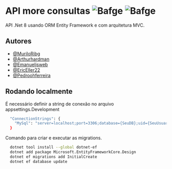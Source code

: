 # API more consultas ![Bafge](https://img.shields.io/badge/Version-1.0.0-green) ![Bafge](https://img.shields.io/badge/.Net-8.0.100-blue)

API .Net 8 usando ORM Entity Framework e com arquitetura MVC.


## Autores

- [@MuriloRibg](https://github.com/muriloribg)
- [@Arthurhardman](https://github.com/arthurhardman)
- [@Emanueljsweb](https://github.com/https://github.com/emanueljsweb)
- [@EricEller22](https://github.com/EricEller22)
- [@Pedroohferreira](https://github.com/pedroohferreira)



## Rodando localmente

É necessário definir a string de conexão no arquivo appsettings.Development

```bash
  "ConnectionStrings": {
    "MySql": "server=localhost;port=3306;database={SeuDB};uid={SeuUsuario};pwd={SuaSenha}"
  }
```

Comando para criar e executar as migrations.

```bash
  dotnet tool install --global dotnet-ef
  dotnet add package Microsoft.EntityFrameworkCore.Design
  dotnet ef migrations add InitialCreate
  dotnet ef database update
```